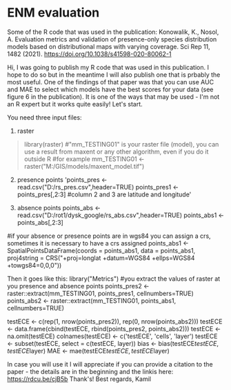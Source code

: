 # ENM evaluation
Some of the R code that was used in the publication: 
Konowalik, K., Nosol, A. Evaluation metrics and validation of presence-only species distribution models based on distributional maps with varying coverage. Sci Rep 11, 1482 (2021). https://doi.org/10.1038/s41598-020-80062-1

Hi,
I was going to publish my R code that was used in this publication. I hope to do so but in the meantime I will also publish one that is prbably the most useful. One of the findings of that paper was that you can use AUC and MAE to select which models have the best scores for your data (see figure 6 in the publication). It is one of the ways that may be used - I'm not an R expert but it works quite easily! Let's start.

You need three input files:

1) raster
>library(raster)
>#"mm_TESTING01" is your raster file (model), you can use a result from maxent or any other algorithm, even if you do it outside R
>#for example
>mm_TESTING01 <- raster("M:/GIS/models/maxent_model.tif")

2) presence points
'points_pres <- read.csv("D:/rs_pres.csv",header=TRUE)
points_pres1 <- points_pres[,2:3]
#column 2 and 3 are latitude and longitude'

3) absence points
points_abs <- read.csv("D:/rot1/dysk_google/rs_abs.csv",header=TRUE)
points_abs1 <- points_abs[,2:3]

#if your absence or presence points are in wgs84 you can assign a crs, sometimes it is necessary to have a crs assigned
points_abs1 <- SpatialPointsDataFrame(coords = points_abs1, data = points_abs1, proj4string = CRS("+proj=longlat +datum=WGS84 +ellps=WGS84 +towgs84=0,0,0"))

Then it goes like this:
library("Metrics")
#you extract the values of raster at you presence and absence points
points_pres2 <- raster::extract(mm_TESTING01, points_pres1, cellnumbers=TRUE)
points_abs2 <- raster::extract(mm_TESTING01, points_abs1, cellnumbers=TRUE)

testECE <- c(rep(1, nrow(points_pres2)), rep(0, nrow(points_abs2)))
testECE <- data.frame(cbind(testECE, rbind(points_pres2, points_abs2)))
testECE <- na.omit(testECE)
colnames(testECE) <- c('testECE', 'cells', 'layer')
testECE <- subset(testECE, select = c(testECE, layer))
bias <- bias(testECE$testECE, testECE$layer)
MAE <- mae(testECE$testECE, testECE$layer)


In case you will use it I will appreciate if you can provide a citation to the paper - the details are in the beginning and the linkis here: https://rdcu.be/cjB5b
Thank's!
Best regards,
Kamil
